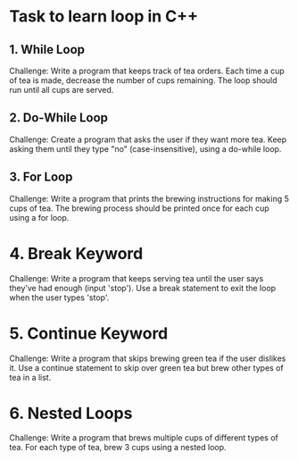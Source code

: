  # Task to learn loop in C++

## 1. While Loop
Challenge:
Write a program that keeps track of tea orders. Each time a cup of tea is made, decrease the number of cups remaining. The loop should run until all cups are served.

## 2. Do-While Loop
Challenge:
Create a program that asks the user if they want more tea. Keep asking them until they type "no" (case-insensitive), using a do-while loop.

## 3. For Loop
Challenge:
Write a program that prints the brewing instructions for making 5 cups of tea. The brewing process should be printed once for each cup using a for loop.

# 4. Break Keyword
Challenge:
Write a program that keeps serving tea until the user says they’ve had enough (input 'stop'). Use a break statement to exit the loop when the user types 'stop'.

# 5. Continue Keyword
Challenge:
Write a program that skips brewing green tea if the user dislikes it. Use a continue statement to skip over green tea but brew other types of tea in a list.

# 6. Nested Loops
Challenge:
Write a program that brews multiple cups of different types of tea. For each type of tea, brew 3 cups using a nested loop.